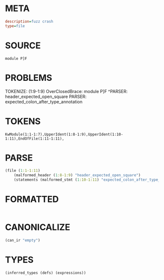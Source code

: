 # META
~~~ini
description=fuzz crash
type=file
~~~
# SOURCE
~~~roc
module P]F
~~~
# PROBLEMS
TOKENIZE: (1:9-1:9) OverClosedBrace:
module P]F
        ^PARSER: header_expected_open_square
PARSER: expected_colon_after_type_annotation
# TOKENS
~~~zig
KwModule(1:1-1:7),UpperIdent(1:8-1:9),UpperIdent(1:10-1:11),EndOfFile(1:11-1:11),
~~~
# PARSE
~~~clojure
(file (1:1-1:11)
	(malformed_header (1:8-1:9) "header_expected_open_square")
	(statements (malformed_stmt (1:10-1:11) "expected_colon_after_type_annotation")))
~~~
# FORMATTED
~~~roc

~~~
# CANONICALIZE
~~~clojure
(can_ir "empty")
~~~
# TYPES
~~~clojure
(inferred_types (defs) (expressions))
~~~